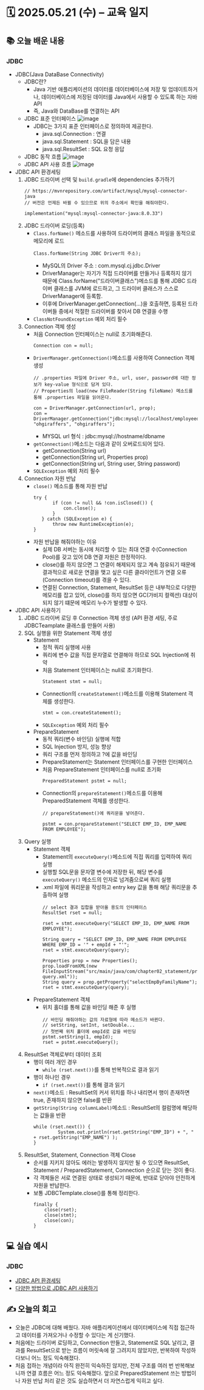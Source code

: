 # 🗓️ 2025.05.21 (수) – 교육 일지

## 📚 오늘 배운 내용

### JDBC
- JDBC(Java DataBase Connectivity)
  - JDBC란?
    - Java 기반 애플리케이션의 데이터를 데이터베이스에 저장 및 업데이트하거나, 데이터베이스에 저장된 데이터를 Java에서 사용할 수 있도록 하는 자바 API
    - 즉, Java와 DataBase를 연결하는 API
  - JDBC 표준 인터페이스
    ![image](https://img1.daumcdn.net/thumb/R1280x0/?scode=mtistory2&fname=https%3A%2F%2Fblog.kakaocdn.net%2Fdn%2FIS7Q7%2FbtrR4G2GJPN%2FU3k0zntzKSMYLO3HJC8431%2Fimg.png)
    - JDBC는 3가지 표준 인터페이스로 정의하여 제공한다.
      - java.sql.Connection : 연결
      - java.sql.Statement : SQL을 담은 내용
      - java.sql.ResultSet : SQL 요청 응답
  - JDBC 동작 흐름
    ![image](https://img1.daumcdn.net/thumb/R1280x0/?scode=mtistory2&fname=https%3A%2F%2Fblog.kakaocdn.net%2Fdn%2FbHk4IH%2FbtrR2EZokg5%2FVlsEZPLukP9YKb7tK0paT1%2Fimg.png)
  - JDBC API 사용 흐름
    ![image](https://img1.daumcdn.net/thumb/R1280x0/?scode=mtistory2&fname=https%3A%2F%2Fblog.kakaocdn.net%2Fdn%2FwTyMC%2FbtrR5yww0DA%2Fjwst72s4xtTKhLTtzfJ0mK%2Fimg.png)
- JDBC API 환경세팅
  1. JDBC 드라이버 선택 및 `build.gradle`에 dependencies 추가하기
     ```
     // https://mvnrepository.com/artifact/mysql/mysql-connector-java
     // 버전은 언제든 바뀔 수 있으므로 위의 주소에서 확인을 해줘야한다.
     
     implementation("mysql:mysql-connector-java:8.0.33")
     ```
  2. JDBC 드라이버 로딩(등록)
     - `Class.forName()` 메소드를 사용하여 드라이버의 클래스 파일을 동적으로 메모리에 로드
       ```
       Class.forName(String JDBC Driver의 주소);
       ```
       - MySQL의 Driver 주소 : com.mysql.cj.jdbc.Driver
       - DriverManager는 자기가 직접 드라이버를 만들거나 등록하지 않기 때문에 Class.forName("드라이버클래스")메소드를 통해 JDBC 드라이버 클래스를 JVM에 로드하고,
         그 드라이버 클래스가 스스로 DriverManager에 등록함. 
       - 이후에 DriverManager.getConnection(...)을 호출하면, 등록된 드라이버들 중에서 적절한 드라이버를 찾아서 DB 연결을 수행
     - `ClassNotFoundException` 예외 처리 필수
  3. Connection 객체 생성
     - 처음 Connection 인터페이스는 null로 초기화해준다.
       ```
       Connection con = null;
       ```
     - `DriverManager.getConnection()`메소드를 사용하여 Connection 객체 생성
       ```
       // .properties 파일에 Driver 주소, url, user, password에 대한 정보가 key-value 형식으로 담겨 있다.
       // Properties의 load(new FileReader(String fileName) 메소드를 통해 .properties 파일을 읽어온다.
       
       con = DriverManager.getConnection(url, prop);
       con = DriverManager.getConnection("jdbc:mysql://localhost/employeedb", "ohgiraffers", "ohgiraffers");
       ```
       - MYSQL url 형식 : jdbc:mysql://hostname/dbname
     - `getConnection()`메소드는 다음과 같이 오버로드되어 있다.
       - getConnection(String url)
       - getConnection(String url, Properties prop)
       - getConnection(String url, String user, String password)
     - `SQLException` 예외 처리 필수
  4. Connection 자원 반납
     - `close()` 메소드를 통해 자원 반납
        ````
        try {
               if (con != null && !con.isClosed()) {
                   con.close();
               }
           } catch (SQLException e) {
               throw new RuntimeException(e);
        }
        ````   
     - 자원 반납을 해줘야하는 이유
       - 실제 DB 서버는 동시에 처리할 수 있는 최대 연결 수(Connection Pool)를 갖고 있어 DB 연결 자원은 한정적이다. 
       - close()를 하지 않으면 그 연결이 해제되지 않고 계속 점유되기 때문에 결과적으로 새로운 연결을 맺고 싶은 다른 클라이언트가 연결 오류(Connection timeout)를 겪을 수 있다. 
       - 연결된 Connection, Statement, ResultSet 등은 내부적으로 다양한 메모리를 잡고 있어, close()를 하지 않으면 GC(가비지 컬렉션) 대상이 되지 않기 떄문에 메모리 누수가 발생할 수 있다.
- JDBC API 사용하기
  1. JDBC 드라이버 로딩 후 Connection 객체 생성 (API 환경 세팅, 주로 JDBCTeamplate 클래스를 만들어 사용)
  2. SQL 실행을 위한 Statement 객체 생성
     - Statement
       - 정적 쿼리 실행에 사용
       - 쿼리에 변수 값을 직접 문자열로 연결해야 하므로 SQL Injection에 취약
       - 처음 Statement 인터페이스는 null로 초기화한다.
         ```
         Statement stmt = null;
         ```
       - Connection의 `createStatement()`메소드를 이용해 Statement 객체를 생성한다.
         ```
         stmt = con.createStatement();
         ```
       - `SQLException` 예외 처리 필수
     - PrepareStatement
       - 동적 쿼리(변수 바인딩) 실행에 적합
       - SQL Injection 방지, 성능 향상
       - 쿼리 구조를 먼저 정의하고 ?에 값을 바인딩
       - PrepareStatement는 Statement 인터페이스를 구현한 인터페이스
       - 처음 PrepareStatement 인터페이스를 null로 초기화
         ```
         PreparedStatement pstmt = null;
         ```
       - Connection의 `prepareStatement()`메소드를 이용해 PreparedStatement 객체를 생성한다.
         ```
         // prepareStatement()에 쿼리문을 넣어준다.
         
         pstmt = con.prepareStatement("SELECT EMP_ID, EMP_NAME FROM EMPLOYEE");
         ```
  3. Query 실행
     - Statement 객체
       - Statement의 `executeQuery()`메소드에 직접 쿼리를 입력하여 쿼리 실행
       - 실행할 SQL문을 문자열 변수에 저장한 뒤, 해당 변수를 `executeQuery()` 메소드의 인자로 넘겨줌으로써 쿼리 실행
       - .xml 파일에 쿼리문을 작성하고 entry key 값을 통해 해당 쿼리문을 추출하여 실행
         ```
         // select 결과 집합을 받아올 용도의 인터페이스
         ResultSet rset = null;
         
         rset = stmt.executeQuery("SELECT EMP_ID, EMP_NAME FROM EMPLOYEE");
         
         String query = "SELECT EMP_ID, EMP_NAME FROM EMPLOYEE WHERE EMP_ID = '" + empId + "'";
         rset = stmt.executeQuery(query);
         
         Properties prop = new Properties();
         prop.loadFromXML(new FileInputStream("src/main/java/com/chapter02_statement/preparedstatement/employee-query.xml"));
         String query = prop.getProperty("selectEmpByFamilyName");
         rset = stmt.executeQuery(query);
         ```
     - PrepareStatement 객체
       - 위치 홀더를 통해 값을 바인딩 해준 후 실행
         ```
         // 바인딩 해줘야하는 값의 자료형에 따라 메소드가 바뀐다.
         // setString, setInt, setDouble...
         // 첫번째 위치 홀더에 empId로 값을 바인딩
         pstmt.setString(1, empId); 
         rset = pstmt.executeQuery();
         ```
  4. ResultSet 객체로부터 데이터 조회
     - 행이 여러 개인 경우
       - `while (rset.next())`를 통해 반복적으로 결과 읽기
     - 행이 하나인 경우
       - `if (rset.next())`를 통해 결과 읽기
     - `next()`메소드 : ResultSet의 커서 위치를 하나 내리면서 행이 존재하면 true, 존재하지 않으면 false를 반환
     - `getString(String columnLabel)`메소드 : ResultSet의 컬럼명에 해당하는 값들을 반환
       ```
       while (rset.next()) {
                System.out.println(rset.getString("EMP_ID") + ", " + rset.getString("EMP_NAME") );
       }
       ```
  5. ResultSet, Statement, Connection 객체 Close
     - 순서를 지키지 않아도 에러는 발생하지 않지만 될 수 있으면 ResultSet, Statement / PreparedStatement, Connection 순으로 닫는 것이 좋다.
     - 각 객체들은 서로 연결된 상태로 생성되기 때문에, 반대로 닫아야 안전하게 자원을 반납한다.
     - 보통 JDBCTemplate.close()를 통해 정리한다.
        ````
       finally {
            close(rset);
            close(stmt);
            close(con);
        }
        ````

## 💻 실습 예시

### JDBC
- [JDBC API 환경세팅](../../JDBC/src/main/java/com/chapter01_connection)
- [다양한 방법으로 JDBC API 사용하기](../../JDBC/src/main/java/com/chapter02_statement)

## ✍️ 오늘의 회고
- 오늘은 JDBC에 대해 배웠다. 자바 애플리케이션에서 데이터베이스에 직접 접근하고 데이터를 가져오거나 수정할 수 있다는 게 신기했다.
- 처음에는 드라이버 로딩하고, Connection 만들고, Statement로 SQL 날리고, 결과를 ResultSet으로 받는 흐름이 머릿속에 잘 그려지지 않았지만, 반복하여 작성하다보니 어느 정도 익숙해졌다. 
- 처음 접하는 개념이라 아직 완전히 익숙하진 않지만, 전체 구조를 여러 번 반복해보니까 연결 흐름은 어느 정도 익숙해졌다. 앞으로 PreparedStatement 쓰는 방법이나 자원 반납 처리 같은 것도 실습하면서 더 자연스럽게 익히고 싶다.